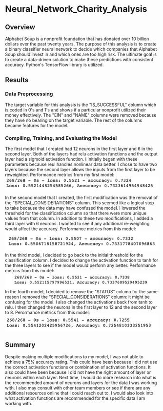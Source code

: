 # Neural_Network_Charity_Analysis

## Overview 
Alphabet Soup is a nonprofit foundation that has donated over 10 billion dollars over the past twenty years. The purpose of this analysis is to create a binary classifier neural network to decide which companies that Alphabet Soup should invest in and which ones are too high risk. The ultimate goal is to create a data-driven solution to make these predictions with consistent accuracy. Python's TensorFlow library is utilized. 

## Results 

### Data Preprocessing 
The target variable for this analysis is the "IS_SUCCESSFUL" column which is coded in 0's and 1's and shows if a particular nonprofit utilized their money effectively. The "EIN" and "NAME" columns were removed because they have no bearing on the target variable. The rest of the columns became features for the model. 

### Compiling, Training, and Evaluating the Model 
The first model that I created had 12 neurons in the first layer and 6 in the second layer. Both of the layers had relu activation functions and the output layer had a sigmoid activation function. I initially began with these parameters because reul handles nonlinear data better. I chose to have two layers because the second layer allows the inputs from the first layer to be reweighted. 
Performance metrics from my first model: 
![model 1](/model_1.png)

In the second model that I created, the first modification was the removal of the "SPECIAL_CONSIDERATIONS" column. This seemed like a logical step to take because the data may have confused the model. I lowered the threshold for the classification column so that there were more unique values from that column. In addition to these two modifications, I added a third layer with 6 neurons. I wanted to see if any additional re-weighting would affect the accuracy. 
Performance metrics from this model: 
![model 1](/model_2.png)
In the third model, I decided to go back to the initial threshold for the classification column. I decided to change the activation function to tanh for the three layers to see if the model would perform any better. 
Performance metrics from this model: 
![model 1](/model_3.png)
In the fourth model, I decided to remove the "STATUS" column for the same reason I removed the "SPECIAL_CONSIDERATIONS" column: it might be confusing for the model. I also changed the activations back from tanh to relu. I then changed the neurons in the first layer to 12 and the second layer to 8.
Perormance metrics from this model:
![model 1](/model_4.png)

## Summary 
Despite making multiple modifications to my model, I was not able to achieve a 75% accuracy rating. This could have been because I did not use the correct activation functions or combination of activation functions. It also could have been because I did not have the right amount of layer or neurons within each layer. Next time, I would do more research into what is the recommended amount of neurons and layers for the data I was working with. I also may consult with other team members or see if there are any additional resources online that I could reach out to. I would also look into what activation functions are recommended for the specific data I am working with. 
